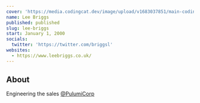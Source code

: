 ```yaml
---
cover: 'https://media.codingcat.dev/image/upload/v1683037851/main-codingcatdev-photo/podcast-guest/briggsl'
name: Lee Briggs
published: published
slug: lee-briggs
start: January 1, 2000
socials:
  twitter: 'https://twitter.com/briggsl'
websites:
  - https://www.leebriggs.co.uk/
---
```


## About

Engineering the sales [@PulumiCorp](https://www.pulumi.com/)
